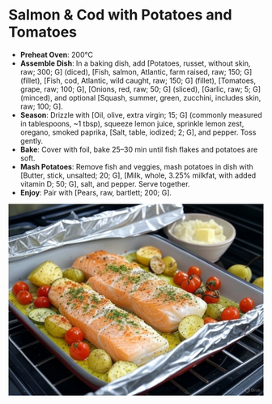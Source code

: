 # Salmon & Cod with Potatoes and Tomatoes

- **Preheat Oven**: 200°C
- **Assemble Dish**: In a baking dish, add [Potatoes, russet, without skin, raw; 300; G] (diced), [Fish, salmon, Atlantic, farm raised, raw; 150; G] (fillet), [Fish, cod, Atlantic, wild caught, raw; 150; G] (fillet), [Tomatoes, grape, raw; 100; G], [Onions, red, raw; 50; G] (sliced), [Garlic, raw; 5; G] (minced), and optional [Squash, summer, green, zucchini, includes skin, raw; 100; G].
- **Season**: Drizzle with [Oil, olive, extra virgin; 15; G] (commonly measured in tablespoons, ~1 tbsp), squeeze lemon juice, sprinkle lemon zest, oregano, smoked paprika, [Salt, table, iodized; 2; G], and pepper. Toss gently.
- **Bake**: Cover with foil, bake 25–30 min until fish flakes and potatoes are soft.
- **Mash Potatoes**: Remove fish and veggies, mash potatoes in dish with [Butter, stick, unsalted; 20; G], [Milk, whole, 3.25% milkfat, with added vitamin D; 50; G], salt, and pepper. Serve together.
- **Enjoy**: Pair with [Pears, raw, bartlett; 200; G].

![Salmon & Cod](images/Salmon&Cod.jpg)